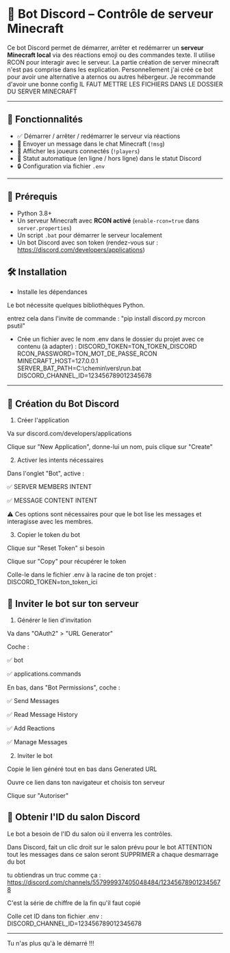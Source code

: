 # 🤖 Bot Discord – Contrôle de serveur Minecraft

Ce bot Discord permet de démarrer, arrêter et redémarrer un **serveur Minecraft local** via des réactions emoji ou des commandes texte. Il utilise RCON pour interagir avec le serveur.
La partie création de server minecraft n'est pas comprise dans les explication. Personnellement j'ai créé ce bot pour avoir une alternative a aternos ou autres hébergeur. Je recommande d'avoir une bonne config
IL FAUT METTRE LES FICHIERS DANS LE DOSSIER DU SERVER MINECRAFT

---

## 🚀 Fonctionnalités

- ✅ Démarrer / arrêter / redémarrer le serveur via réactions
- 📢 Envoyer un message dans le chat Minecraft (`!msg`)
- 👥 Afficher les joueurs connectés (`!players`)
- 🔁 Statut automatique (en ligne / hors ligne) dans le statut Discord
- 🔒 Configuration via fichier `.env`

---

## 🧩 Prérequis

- Python 3.8+
- Un serveur Minecraft avec **RCON activé** (`enable-rcon=true` dans `server.properties`)
- Un script `.bat` pour démarrer le serveur localement
- Un bot Discord avec son token (rendez-vous sur : https://discord.com/developers/applications)

## 🛠️ Installation

- Installe les dépendances

Le bot nécessite quelques bibliothèques Python.

entrez cela dans l'invite de commande : "pip install discord.py mcrcon psutil"

- Crée un fichier avec le nom .env dans le dossier du projet avec ce contenu (à adapter) :
DISCORD_TOKEN=TON_TOKEN_DISCORD
RCON_PASSWORD=TON_MOT_DE_PASSE_RCON
MINECRAFT_HOST=127.0.0.1
SERVER_BAT_PATH=C:\chemin\vers\run.bat
DISCORD_CHANNEL_ID=123456789012345678

---

## 🤖 Création du Bot Discord

1. Créer l'application

Va sur discord.com/developers/applications

Clique sur "New Application", donne-lui un nom, puis clique sur "Create"

2. Activer les intents nécessaires

Dans l'onglet "Bot", active :

✅ SERVER MEMBERS INTENT

✅ MESSAGE CONTENT INTENT

⚠️ Ces options sont nécessaires pour que le bot lise les messages et interagisse avec les membres.

3. Copier le token du bot

Clique sur "Reset Token" si besoin

Clique sur "Copy" pour récupérer le token

Colle-le dans le fichier .env à la racine de ton projet : DISCORD_TOKEN=ton_token_ici

## 📩 Inviter le bot sur ton serveur

1. Générer le lien d'invitation

Va dans "OAuth2" > "URL Generator"

Coche :

✅ bot

✅ applications.commands

En bas, dans "Bot Permissions", coche :

✅ Send Messages

✅ Read Message History

✅ Add Reactions

✅ Manage Messages

2. Inviter le bot

Copie le lien généré tout en bas dans Generated URL

Ouvre ce lien dans ton navigateur et choisis ton serveur

Clique sur "Autoriser"

## 🔎 Obtenir l'ID du salon Discord

Le bot a besoin de l'ID du salon où il enverra les contrôles.

Dans Discord, fait un clic droit sur le salon prévu pour le bot ATTENTION tout les messages dans ce salon seront SUPPRIMER a chaque desmarrage du bot

tu obtiendras un truc comme ça : https://discord.com/channels/557999937405048484/123456789012345678

C'est la série de chiffre de la fin qu'il faut copié

Colle cet ID dans ton fichier .env : DISCORD_CHANNEL_ID=123456789012345678

---

Tu n'as plus qu'à le démarré !!!
